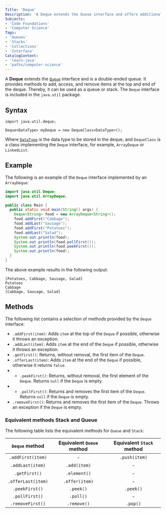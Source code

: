 ```yaml
---
Title: 'Deque'
Description: 'A Deque extends the Queue interface and offers additional methods to access and manipulate items at the top and end of the deque.'
Subjects:
- 'Code Foundations'
- 'Computer Science'
Tags:
- 'Queues'
- 'Stacks'
- 'Collections'
- 'Interface'
CatalogContent:
- 'learn-java'
- 'paths/computer-science'
---
```


A **Deque** extends the [`Queue`](https://www.codecademy.com/resources/docs/java/queue) interface and is a double-ended queue. It provides methods to add, access, and remove items at the top and end of the deque. Thereby, it can be used as a queue or stack. The `Deque` interface is included in the `java.util` package.

## Syntax

```pseudo
import java.util.deque;

Deque<DataType> myDeque = new DequeClass<DataType>();
```

Where [`DataType`](https://www.codecademy.com/resources/docs/java/data-types) is the data type to be stored in the deque, and `DequeClass` is a class implementing the `Deque` interface, for example, `ArrayDeque` or `LinkedList`.

## Example

The following is an example of the `Deque` interface implemented by an `ArrayDeque`:

```java
import java.util.Deque;
import java.util.ArrayDeque;

public class Main {
  public static void main(String[] args) {
    Deque<String> food = new ArrayDeque<String>();
    food.addFirst("Cabbage");
    food.addLast("Sausage");
    food.addFirst("Potatoes");
    food.addLast("Salad");
    System.out.println(food);
    System.out.println(food.pollFirst());
    System.out.println(food.peekFirst());
    System.out.println(food);
  }
}
```

The above example results in the following output:

```shell
[Potatoes, Cabbage, Sausage, Salad]
Potatoes
Cabbage
[Cabbage, Sausage, Salad]
```

## Methods

The following list contains a selection of methods provided by the `Deque` interface:

- `.addFirst(item)`: Adds `item` at the top of the `Deque` if possible, otherwise it throws an exception.
- `.addLast(item)`: Adds `item` at the end of the `Deque` if possible, otherwise it throws an exception.
- `.getFirst()`: Returns, without removal, the first item of the `Deque`.
- `.offerLast(item)`: Adds `item` at the end of the `Deque` if possible, otherwise it returns `false`.
- - `.peekFirst()`: Returns, without removal, the first element of the `Deque`. Returns `null` if the `Deque` is empty.
- - `.pollFirst()`: Returns and removes the first item of the `Deque`. Returns `null` if the `Deque` is empty.
- `.removeFirst()`: Returns and removes the first item of the `Deque`. Throws an exception if the `Deque` is empty.

### Equivalent methods Stack and Queue

The following table lists the equivalent methods for `Queue` and `Stack`:

|   `Deque` method   | Equivalent `Queue` method | Equivalent `Stack` method |
|:------------------:|:-------------------------:|:-------------------------:|
| `.addFirst(item)`  |             -             |       `.push(item)`       |
|  `.addLast(item)`  |       `.add(item)`        |             -             |
|   `.getFirst()`    |       `.element()`        |             -             |
| `.offerLast(item)` |      `.offer(item)`       |             -             |
|   `.peekFirst()`   |         `.peek()`         |         `.peek()`         |
|   `.pollFirst()`   |         `.poll()`         |             -             |
|  `.removeFirst()`  |        `.remove()`        |         `.pop()`          |



